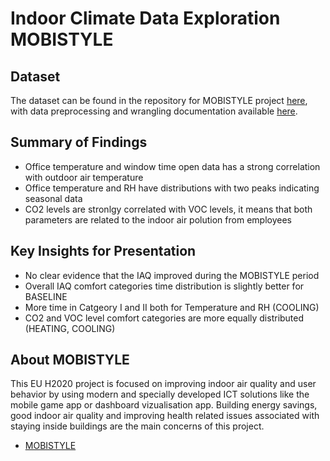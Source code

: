 # Indoor Climate Data Exploration MOBISTYLE

## Dataset

The dataset can be found in the repository for MOBISTYLE project [here](https://github.com/SVGoogle/Data-Analysis-MOBISTYLE),
with data preprocessing and wrangling documentation available [here](https://data-analysis-mobistyle.readthedocs.io/).


## Summary of Findings
* Office temperature and window time open data has a strong correlation with outdoor air temperature
* Office temperature and RH have distributions with two peaks indicating seasonal data
* CO2 levels are stronlgy correlated with VOC levels, it means that both parameters are related to the indoor air polution from employees

## Key Insights for Presentation
* No clear evidence that the IAQ improved during the MOBISTYLE period
* Overall IAQ comfort categories time distribution is slightly better for BASELINE
* More time in Catgeory I and II both for Temperature and RH (COOLING)
* CO2 and VOC level comfort categories are more equally distributed (HEATING, COOLING)

## About MOBISTYLE
This EU H2020 project is focused on improving indoor air quality and user behavior by using modern and specially developed ICT solutions like the mobile game app or dashboard vizualisation app. Building energy savings, good indoor air quality and improving health related issues associated with staying inside buildings are the main concerns of this project.
* [MOBISTYLE](https://www.mobistyle-project.eu/en/mobistyle)

